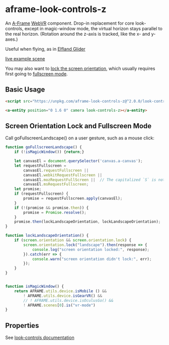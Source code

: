 aframe-look-controls-z
===

An [A-Frame](https://aframe.io) [WebVR](https://webvr.info/) component.
Drop-in replacement for core look-controls, except in magic-window mode, the virtual horizon stays parallel to the real horizon.
(Rotation around the z-axis is tracked, like the x- and y-axes.)

Useful when flying, as in [Elfland Glider](https://elfland-glider.surge.sh/)

[live example scene](https://dougreeder.github.io/aframe-look-controls-z/example.html)


You may also want to [lock the screen orientation](https://developer.mozilla.org/en-US/docs/Web/API/ScreenOrientation),
which usually requires first going to [fullscreen mode](https://developer.mozilla.org/en-US/docs/Web/API/Fullscreen_API).

Basic Usage
---
```html
<script src="https://unpkg.com/aframe-look-controls-z@^2.0.0/look-controls-z.js"></script>

<a-entity position="0 1.6 0" camera look-controls-z></a-entity>
```

Screen Orientation Lock and Fullscreen Mode
---
Call goFullscreenLandscape() on a user gesture, such as a mouse click:
```javascript
function goFullscreenLandscape() {
    if (!isMagicWindow()) {return;}

    let canvasEl = document.querySelector('canvas.a-canvas');
    let requestFullscreen =
        canvasEl.requestFullscreen ||
        canvasEl.webkitRequestFullscreen ||
        canvasEl.mozRequestFullScreen ||  // The capitalized `S` is not a typo.
        canvasEl.msRequestFullscreen;
    let promise;
    if (requestFullscreen) {
        promise = requestFullscreen.apply(canvasEl);
    }
    if (!(promise && promise.then)) {
        promise = Promise.resolve();
    }
    promise.then(lockLandscapeOrientation, lockLandscapeOrientation);
}

function lockLandscapeOrientation() {
    if (screen.orientation && screen.orientation.lock) {
        screen.orientation.lock("landscape").then(response => {
            console.log("screen orientation locked:", response);
        }).catch(err => {
            console.warn("screen orientation didn't lock:", err);
        });
    }
}


function isMagicWindow() {
    return AFRAME.utils.device.isMobile () &&
        ! AFRAME.utils.device.isGearVR() &&
        // ! AFRAME.utils.device.isOculusGo() &&
        ! AFRAME.scenes[0].is("vr-mode")
}
```


Properties
---

See [look-controls documentation](https://aframe.io/docs/0.8.0/components/look-controls.html)
